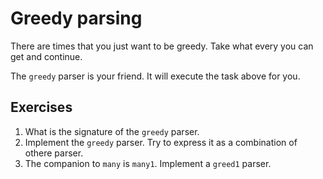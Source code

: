 # Greedy parsing
There are times that you just want to be greedy. Take what every you can get and continue.

The `greedy` parser is your friend. It will execute the task above for you.

## Exercises
1. What is the signature of the `greedy` parser.
2. Implement the `greedy` parser. Try to express it as a combination of othere parser.
3. The companion to `many` is `many1`. Implement a `greed1` parser.